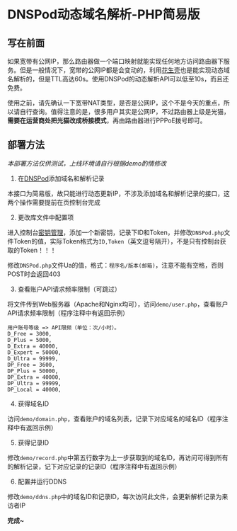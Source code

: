 # DNSPod动态域名解析-PHP简易版

## 写在前面

如果宽带有公网IP，那么路由器做一个端口映射就能实现任何地方访问路由器下服务。但是一般情况下，宽带的公网IP都是会变动的，利用[花生壳](https://hsk.oray.com/)也是能实现动态域名解析的，但是TTL高达60s。使用DNSPod的动态解析API可以低至10s，而且还免费。

使用之前，请先确认一下宽带NAT类型，是否是公网IP，这个不是今天的重点，所以请自行查询。值得注意的是，很多用户其实是公网IP，不过路由器上级是光猫，**需要在运营商处把光猫改成桥接模式**，再由路由器进行PPPoE拨号即可。

## 部署方法

*本部署方法仅供测试，上线环境请自行根据demo酌情修改*

1. 在[DNSPod](https://console.dnspod.cn/dns/list)添加域名和解析记录

本接口为简易版，故只能进行动态更新IP，不涉及添加域名和解析记录的接口，这两个操作需要提前在页控制台完成

2. 更改库文件中配置项

进入控制台[密钥管理](https://console.dnspod.cn/account/token)，添加一个新密钥，记录下ID和Token，并修改`DNSPod.php`文件Token的值，实际Token格式为`ID,Token`（英文逗号隔开），不是只有控制台获取的Token！！！

修改`DNSPod.php`文件Ua的值，格式：`程序名/版本(邮箱)`，注意不能有空格，否则POST时会返回403

3. 查看账户API请求频率限制（可跳过）

将文件传到Web服务器（Apache和Nginx均可），访问`demo/user.php`，查看账户API请求频率限制（程序注释中有返回示例）

```
用户账号等级 => API限频（单位：次/小时）。
D_Free = 3000,
D_Plus = 5000,
D_Extra = 40000,
D_Expert = 50000,
D_Ultra = 99999,
DP_Free = 3600,
DP_Plus = 50000,
DP_Extra = 40000,
DP_Ultra = 99999,
DP_Local = 40000,
```

4. 获得域名ID

访问`demo/domain.php`，查看账户的域名列表，记录下对应域名的域名ID（程序注释中有返回示例）

5. 获得记录ID

修改`demo/record.php`中第五行数字为上一步获取到的域名ID，再访问可得到所有的解析记录，记下对应记录的记录ID（程序注释中有返回示例）

6. 配置并运行DDNS

修改`demo/ddns.php`中的域名ID和记录ID，每次访问此文件，会更新解析记录为来访者IP

**完成~**